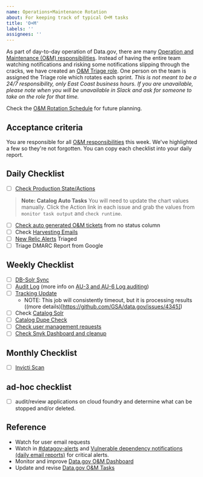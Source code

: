 ```yaml
---
name: Operations+Maintenance Rotation
about: For keeping track of typical O+M tasks
title: 'O+M'
labels: ''
assignees: ''
---
```

As part of day-to-day operation of Data.gov, there are many [Operation and Maintenance (O&M) responsibilities](https://github.com/gsa/data.gov/wiki/Operation-and-Maintenance-Responsibilities). Instead of having the entire team watching notifications and risking some notifications slipping through the cracks, we have created an [O&M Triage role](https://github.com/gsa/data.gov/wiki/Operation-and-Maintenance-Responsibilities#om-triage-rotation). One person on the team is assigned the Triage role which rotates each sprint. _This is not meant to be a 24/7 responsibility, only East Coast business hours. If you are unavailable, please note when you will be unavailable in Slack and ask for someone to take on the role for that time._

Check the [O&M Rotation Schedule](https://docs.google.com/spreadsheets/d/1cF73HkzFuQth3z9voLfVO1Cc4kjBd6ecHGE2gkj5LCc/edit?usp=sharing) for future planning.

## Acceptance criteria
You are responsible for all [O&M responsibilities](https://github.com/gsa/data.gov/wiki/Operation-and-Maintenance-Responsibilities) this week. We've highlighted a few so they're not forgotten. You can copy each checklist into your daily report.

## Daily Checklist
- [ ] [Check Production State/Actions](https://github.com/GSA/data.gov#datagov-actions)
> **Note: Catalog Auto Tasks**
> You will need to update the chart values manually. Click the Action link in each issue and grab the values from `monitor task output` and `check runtime`.
- [ ] [Check auto generated O&M tickets](https://github.com/orgs/GSA/projects/11?pane=issue&itemId=47716346) from no status column
- [ ] Check [Harvesting Emails](https://github.com/gsa/data.gov/wiki/Operation-and-Maintenance-Responsibilities#harvest-job-report-daily-email-report)
- [ ] [New Relic Alerts](https://alerts.newrelic.com/accounts/1601367/incidents) Triaged
- [ ] Triage DMARC Report from Google

## Weekly Checklist
- [ ] [DB-Solr Sync](https://github.com/GSA/catalog.data.gov/issues/848)
- [ ] [Audit Log](https://docs.google.com/spreadsheets/d/1z6lqmyNxC7s5MiTt9f6vT41IS2DLLJl4HwEqXvvft40/edit) (more info on [AU-3 and AU-6 Log auditing](https://github.com/gsa/data.gov/wiki/Operation-and-Maintenance-Responsibilities#au-3-and-au-6-log-auditing))
- [ ] [Tracking Update](https://github.com/GSA/catalog.data.gov/issues/847)
    - NOTE: This job will consistently timeout, but it is processing results ((more details)[https://github.com/GSA/data.gov/issues/4345])
- [ ] Check [Catalog Solr](https://github.com/GSA/data.gov/wiki/Operation-and-Maintenance-Responsibilities#solr)
- [ ] [Catalog Dupe Check](https://github.com/GSA/data.gov/wiki/Operation-and-Maintenance-Responsibilities#duplicate-check)
- [ ] [Check user management requests](https://github.com/GSA/datagov-account-management/issues)
- [ ] [Check Snyk Dashboard and cleanup](https://github.com/GSA/data.gov/wiki/Dependency-scanning#weekly-review)

## Monthly Checklist
- [ ] [Invicti Scan](https://github.com/gsa/data.gov/wiki/Operation-and-Maintenance-Responsibilities#netsparker-compliance-scan-report-from-isso)

## ad-hoc checklist
- [ ] audit/review applications on cloud foundry and determine what can be stopped and/or deleted. 

## Reference
-   Watch for user email requests
-   Watch in [#datagov-alerts](https://gsa-tts.slack.com/archives/C4RGAM1Q8) and [Vulnerable dependency notifications (daily email reports)](https://github.com/gsa/data.gov/wiki/Operation-and-Maintenance-Responsibilities#vulnerable-dependency-notifications-daily-email-reports) for critical alerts.
-   Monitor and improve [Data.gov O&M Dashboard](https://onenr.io/0LREMrzdrRa)
-   Update and revise [Data.gov O&M Tasks](https://docs.google.com/document/d/1SVkY7SUhkcu6IAXIyuVo-s_E_Z400Is1JG9v5rbI7mI/edit?usp=sharing)

